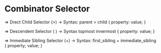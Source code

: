 # Combinator Selector

=> Drect Child Selector (>)
-> Syntax:
    parent > child {
        property: value;
    }



=> Descendent Selector ( )
-> Syntax
    topmost innermost {
        property: value;
    }

=> Immediate Sibling Selector (+)
-> Syntax:
    first_sibling + immediate_sibling {
        property; value;
    }